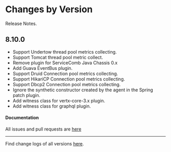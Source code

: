 Changes by Version
==================
Release Notes.

8.10.0
------------------
* Support Undertow thread pool metrics collecting.
* Support Tomcat thread pool metric collect.
* Remove plugin for ServiceComb Java Chassis 0.x
* Add Guava EventBus plugin.
* Support Druid Connection pool metrics collecting.
* Support HikariCP Connection pool metrics collecting.
* Support Dbcp2 Connection pool metrics collecting.
* Ignore the synthetic constructor created by the agent in the Spring patch plugin.
* Add witness class for vertx-core-3.x plugin.
* Add witness class for graphql plugin.

#### Documentation


All issues and pull requests are [here](https://github.com/apache/skywalking/milestone/120?closed=1)

------------------
Find change logs of all versions [here](changes).
